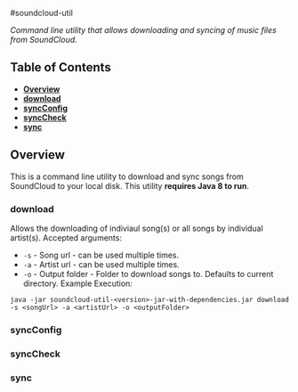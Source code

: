 #soundcloud-util

*Command line utility that allows downloading and syncing of music files from SoundCloud.*

## Table of Contents
* **[Overview](#overview)**
* **[download](#download)**
* **[syncConfig](#syncConfig)**
* **[syncCheck](#syncCheck)**
* **[sync](#sync)**

## Overview
This is a command line utility to download and sync songs from SoundCloud to your local disk. This utility **requires Java 8 to run**.

### download
Allows the downloading of indiviaul song(s) or all songs by individual artist(s).
Accepted arguments:
* `-s` - Song url - can be used multiple times.
* `-a` - Artist url - can be used multiple times.
* `-o` - Output folder - Folder to download songs to. Defaults to current directory.
Example Execution:
```
java -jar soundcloud-util-<version>-jar-with-dependencies.jar download -s <songUrl> -a <artistUrl> -o <outputFolder>
```

### syncConfig

### syncCheck

### sync
